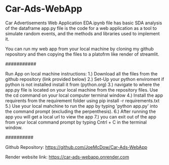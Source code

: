 # Car-Ads-WebApp
Car Advertisements Web Application 
EDA.ipynb file has basic SDA analysis of the dataframe 
app.py file is the code for a web application as a tool to simulate random events, and the methods and libraries used to implement it.

You can run my web app from your local machine by cloning my github repository and then copying the files to a platofrm like render of streamlit. 

###########

Run App on local machine instructions: 
1.) Download all the files from the github repository (link provided below)
2.) Set-Up your python enviroment if python is not installed install it from (python.org)
3.) navigate to where the app.py file is located on your local machine from the repository files. Use the cd command on your local computer terminal window 
4.) Install the app requirents from the requirement folder using pip install -r requirements.txt
5.) Use your local mahchine to run the app by typing 'python app.py' into the command prompt (excluding the perpenthesis). 
6.) After running the app you will get a local url to view the app 
7.) you can exit out of the app from your local command prompt by typing Cntrl + C in the terminal window. 


##########

Github Repository: https://github.com/JoeMcDow/Car-Ads-WebApp

Render website link: https://car-ads-webapp.onrender.com

